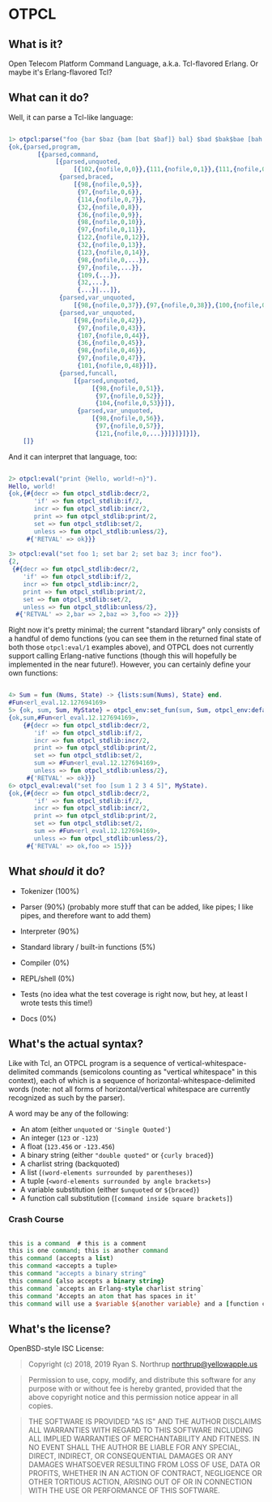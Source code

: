 # OTPCL

## What is it?

Open Telecom Platform Command Language, a.k.a. Tcl-flavored Erlang.  Or maybe it's Erlang-flavored Tcl?

## What can it do?

Well, it can parse a Tcl-like language:

```erlang

1> otpcl:parse("foo {bar $baz {bam [bat $baf]} bal} $bad $bak$bae [bah $bay]").
{ok,{parsed,program,
        [{parsed,command,
             [{parsed,unquoted,
                  [{102,{nofile,0,0}},{111,{nofile,0,1}},{111,{nofile,0,2}}]},
              {parsed,braced,
                  [{98,{nofile,0,5}},
                   {97,{nofile,0,6}},
                   {114,{nofile,0,7}},
                   {32,{nofile,0,8}},
                   {36,{nofile,0,9}},
                   {98,{nofile,0,10}},
                   {97,{nofile,0,11}},
                   {122,{nofile,0,12}},
                   {32,{nofile,0,13}},
                   {123,{nofile,0,14}},
                   {98,{nofile,0,...}},
                   {97,{nofile,...}},
                   {109,{...}},
                   {32,...},
                   {...}|...]},
              {parsed,var_unquoted,
                  [{98,{nofile,0,37}},{97,{nofile,0,38}},{100,{nofile,0,39}}]},
              {parsed,var_unquoted,
                  [{98,{nofile,0,42}},
                   {97,{nofile,0,43}},
                   {107,{nofile,0,44}},
                   {36,{nofile,0,45}},
                   {98,{nofile,0,46}},
                   {97,{nofile,0,47}},
                   {101,{nofile,0,48}}]},
              {parsed,funcall,
                  [{parsed,unquoted,
                       [{98,{nofile,0,51}},
                        {97,{nofile,0,52}},
                        {104,{nofile,0,53}}]},
                   {parsed,var_unquoted,
                       [{98,{nofile,0,56}},
                        {97,{nofile,0,57}},
                        {121,{nofile,0,...}}]}]}]}]},
    []}

```

And it can interpret that language, too:

```erlang

2> otpcl:eval("print {Hello, world!~n}").
Hello, world!
{ok,{#{decr => fun otpcl_stdlib:decr/2,
       'if' => fun otpcl_stdlib:if/2,
       incr => fun otpcl_stdlib:incr/2,
       print => fun otpcl_stdlib:print/2,
       set => fun otpcl_stdlib:set/2,
       unless => fun otpcl_stdlib:unless/2},
     #{'RETVAL' => ok}}}
     
3> otpcl:eval("set foo 1; set bar 2; set baz 3; incr foo").
{2,
 {#{decr => fun otpcl_stdlib:decr/2,
    'if' => fun otpcl_stdlib:if/2,
    incr => fun otpcl_stdlib:incr/2,
    print => fun otpcl_stdlib:print/2,
    set => fun otpcl_stdlib:set/2,
    unless => fun otpcl_stdlib:unless/2},
  #{'RETVAL' => 2,bar => 2,baz => 3,foo => 2}}}

```

Right now it's pretty minimal; the current "standard library" only
consists of a handful of demo functions (you can see them in the
returned final state of both those `otpcl:eval/1` examples above), and
OTPCL does not currently support calling Erlang-native functions
(though this will hopefully be implemented in the near future!).
However, you can certainly define your own functions:

```erlang

4> Sum = fun (Nums, State) -> {lists:sum(Nums), State} end.
#Fun<erl_eval.12.127694169>
5> {ok, sum, Sum, MyState} = otpcl_env:set_fun(sum, Sum, otpcl_env:default_state()).
{ok,sum,#Fun<erl_eval.12.127694169>,
    {#{decr => fun otpcl_stdlib:decr/2,
       'if' => fun otpcl_stdlib:if/2,
       incr => fun otpcl_stdlib:incr/2,
       print => fun otpcl_stdlib:print/2,
       set => fun otpcl_stdlib:set/2,
       sum => #Fun<erl_eval.12.127694169>,
       unless => fun otpcl_stdlib:unless/2},
     #{'RETVAL' => ok}}}
6> otpcl_eval:eval("set foo [sum 1 2 3 4 5]", MyState).
{ok,{#{decr => fun otpcl_stdlib:decr/2,
       'if' => fun otpcl_stdlib:if/2,
       incr => fun otpcl_stdlib:incr/2,
       print => fun otpcl_stdlib:print/2,
       set => fun otpcl_stdlib:set/2,
       sum => #Fun<erl_eval.12.127694169>,
       unless => fun otpcl_stdlib:unless/2},
     #{'RETVAL' => ok,foo => 15}}}

```


## What *should* it do?

* Tokenizer (100%)

* Parser (90%) (probably more stuff that can be added, like pipes; I
  like pipes, and therefore want to add them)

* Interpreter (90%)

* Standard library / built-in functions (5%)

* Compiler (0%)

* REPL/shell (0%)

* Tests (no idea what the test coverage is right now, but hey, at
  least I wrote tests this time!)

* Docs (0%)

## What's the actual syntax?

Like with Tcl, an OTPCL program is a sequence of
vertical-whitespace-delimited commands (semicolons counting as
"vertical whitespace" in this context), each of which is a sequence of
horizontal-whitespace-delimited words (note: not all forms of
horizontal/vertical whitespace are currently recognized as such by the
parser).

A word may be any of the following:

* An atom (either `unquoted` or `'Single Quoted'`)
* An integer (`123` or `-123`)
* A float (`123.456` or `-123.456`)
* A binary string (either `"double quoted"` or `{curly braced}`)
* A charlist string (backquoted)
* A list (`(word-elements surrounded by parentheses)`)
* A tuple (`<word-elements surrounded by angle brackets>`)
* A variable substitution (either `$unquoted` or `${braced}`)
* A function call substitution (`[command inside square brackets]`)

### Crash Course

```tcl

this is a command  # this is a comment
this is one command; this is another command
this command (accepts a list)
this command <accepts a tuple>
this command "accepts a binary string"
this command {also accepts a binary string}
this command `accepts an Erlang-style charlist string`
this command 'Accepts an atom that has spaces in it'
this command will use a $variable ${another variable} and a [function call]

```

## What's the license?

OpenBSD-style ISC License:

> Copyright (c) 2018, 2019 Ryan S. Northrup <northrup@yellowapple.us>

> Permission to use, copy, modify, and distribute this software for
> any purpose with or without fee is hereby granted, provided that the
> above copyright notice and this permission notice appear in all
> copies.

> THE SOFTWARE IS PROVIDED "AS IS" AND THE AUTHOR DISCLAIMS ALL
> WARRANTIES WITH REGARD TO THIS SOFTWARE INCLUDING ALL IMPLIED
> WARRANTIES OF MERCHANTABILITY AND FITNESS. IN NO EVENT SHALL THE
> AUTHOR BE LIABLE FOR ANY SPECIAL, DIRECT, INDIRECT, OR CONSEQUENTIAL
> DAMAGES OR ANY DAMAGES WHATSOEVER RESULTING FROM LOSS OF USE, DATA
> OR PROFITS, WHETHER IN AN ACTION OF CONTRACT, NEGLIGENCE OR OTHER
> TORTIOUS ACTION, ARISING OUT OF OR IN CONNECTION WITH THE USE OR
> PERFORMANCE OF THIS SOFTWARE.
